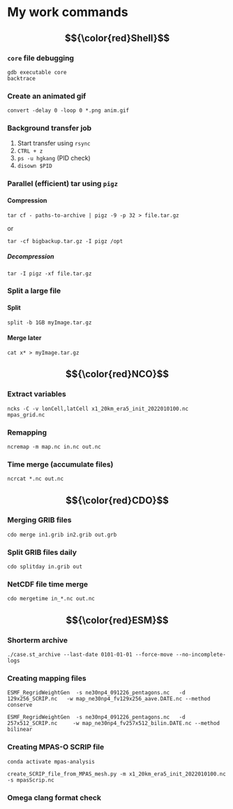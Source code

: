 # My work commands

## $${\color{red}Shell}$$

### `core` file debugging
```shell
gdb executable core
backtrace
```

### Create an animated gif
```shell
convert -delay 0 -loop 0 *.png anim.gif
```

### Background transfer job
1. Start transfer using `rsync`
2. `CTRL + z`
3. `ps -u hgkang` (PID check)
4. `disown $PID`


### Parallel (efficient) tar using `pigz`
#### Compression
```shell
tar cf - paths-to-archive | pigz -9 -p 32 > file.tar.gz
```
or
```shell
tar -cf bigbackup.tar.gz -I pigz /opt
```
##### Decompression
```shell
tar -I pigz -xf file.tar.gz
```
### Split a large file
#### Split
```
split -b 1GB myImage.tar.gz
```
#### Merge later
```
cat x* > myImage.tar.gz
```



##
## $${\color{red}NCO}$$
### Extract variables
```shell
ncks -C -v lonCell,latCell x1_20km_era5_init_2022010100.nc mpas_grid.nc
```

### Remapping
```shell
ncremap -m map.nc in.nc out.nc
```

### Time merge (accumulate files)
```shell
ncrcat *.nc out.nc
```


##
## $${\color{red}CDO}$$
### Merging GRIB files
```shell
cdo merge in1.grib in2.grib out.grb
```

### Split GRIB files daily
```shell
cdo splitday in.grib out
```

### NetCDF file time merge
```shell
cdo mergetime in_*.nc out.nc
```



##
## $${\color{red}ESM}$$
### Shorterm archive
```shell
./case.st_archive --last-date 0101-01-01 --force-move --no-incomplete-logs
```

### Creating mapping files
```shell
ESMF_RegridWeightGen  -s ne30np4_091226_pentagons.nc   -d 129x256_SCRIP.nc   -w map_ne30np4_fv129x256_aave.DATE.nc --method conserve
```
```shell
ESMF_RegridWeightGen  -s ne30np4_091226_pentagons.nc   -d 257x512_SCRIP.nc     -w map_ne30np4_fv257x512_bilin.DATE.nc --method bilinear
```

### Creating MPAS-O SCRIP file
```shell
conda activate mpas-analysis
```
```shell
create_SCRIP_file_from_MPAS_mesh.py -m x1_20km_era5_init_2022010100.nc -s mpasScrip.nc
```

### Omega clang format check

